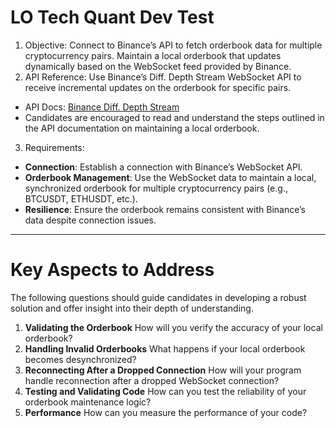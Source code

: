 # LO Tech Quant Dev Test

1. Objective:
  Connect to Binance’s API to fetch orderbook data for multiple cryptocurrency pairs. Maintain a local orderbook that updates dynamically based on the WebSocket feed provided by Binance.
2. API Reference:
  Use Binance’s Diff. Depth Stream WebSocket API to receive incremental updates on the orderbook for specific pairs.
  - API Docs: [Binance Diff. Depth Stream](https://binance-docs.github.io/apidocs/spot/en/#diff-depth-stream)
  - Candidates are encouraged to read and understand the steps outlined in the API documentation on maintaining a local orderbook.
3. Requirements:
  - **Connection**: Establish a connection with Binance’s WebSocket API.
  - **Orderbook Management**: Use the WebSocket data to maintain a local, synchronized orderbook for multiple cryptocurrency pairs (e.g., BTCUSDT, ETHUSDT, etc.).
  - **Resilience**: Ensure the orderbook remains consistent with Binance’s data despite connection issues.

---

# Key Aspects to Address

The following questions should guide candidates in developing a robust solution and offer insight into their depth of understanding.

1. **Validating the Orderbook**
  How will you verify the accuracy of your local orderbook?
2. **Handling Invalid Orderbooks**
  What happens if your local orderbook becomes desynchronized?
3. **Reconnecting After a Dropped Connection**
  How will your program handle reconnection after a dropped WebSocket connection?
4. **Testing and Validating Code**
  How can you test the reliability of your orderbook maintenance logic?
5. **Performance**
  How can you measure the performance of your code?
